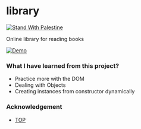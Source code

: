 # library

[![Stand With Palestine](https://raw.githubusercontent.com/TheBSD/StandWithPalestine/main/banner-no-action.svg)](https://TheBSD.github.io/StandWithPalestine/)

Online library for reading books

[![Demo](images/demo-library.jpg)](https://gazzaar.github.io/library/)

### What I have learned from this project?

- Practice more with the DOM
- Dealing with Objects
- Creating instances from constructor dynamically

### Acknowledgement

- [TOP](https://www.theodinproject.com/lessons/node-path-javascript-library)
